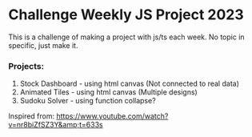 # Challenge Weekly JS Project 2023
This is a challenge of making a project with js/ts each week. 
No topic in specific, just make it.

### Projects:
1. Stock Dashboard - using html canvas (Not connected to real data)
2. Animated Tiles - using html canvas (Multiple designs)
3. Sudoku Solver - using function collapse?

Inspired from: https://www.youtube.com/watch?v=nr8biZfSZ3Y&amp;t=633s
